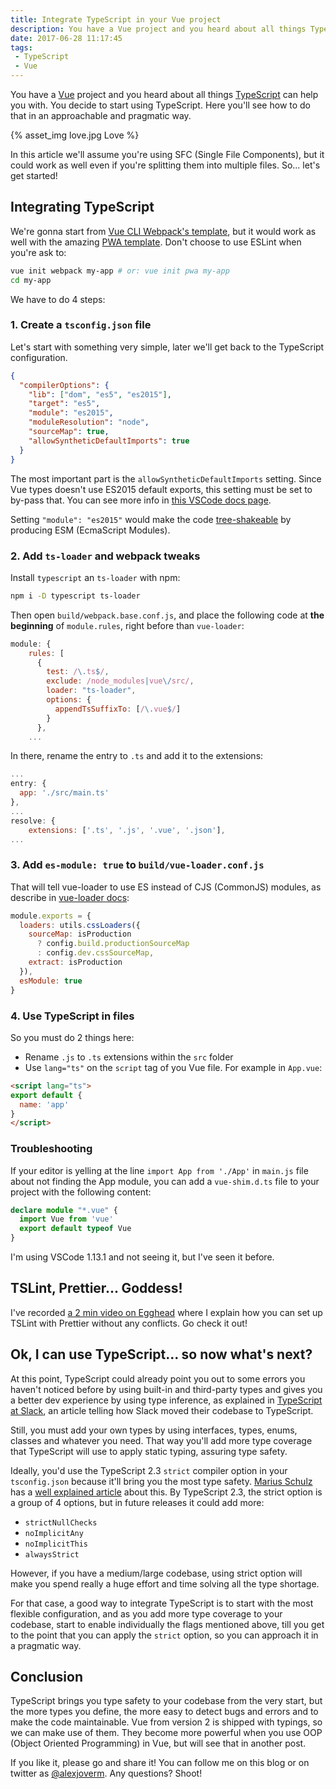 ```yaml
---
title: Integrate TypeScript in your Vue project
description: You have a Vue project and you heard about all things TypeScript can help you with. You decide to start using TypeScript. Here you'll see how to do that in an approachable and pragmatic way.
date: 2017-06-28 11:17:45
tags:
 - TypeScript
 - Vue
---
```


You have a [Vue](https://vuejs.org/) project and you heard about all things [TypeScript](https://www.typescriptlang.org/) can help you with. You decide to start using TypeScript. Here you'll see how to do that in an approachable and pragmatic way.

<!-- more -->

{% asset_img love.jpg Love %}

In this article we'll assume you're using SFC (Single File Components), but it could work as well even if you're splitting them into multiple files. So... let's get started!

## Integrating TypeScript

We're gonna start from [Vue CLI Webpack's template](https://github.com/vuejs-templates/webpack), but it would work as well with the amazing [PWA template](https://github.com/vuejs-templates/pwa). Don't choose to use ESLint when you're ask to:

```bash
vue init webpack my-app # or: vue init pwa my-app
cd my-app
```

We have to do 4 steps:

### 1. Create a `tsconfig.json` file

Let's start with something very simple, later we'll get back to the TypeScript configuration.

```json
{
  "compilerOptions": {
    "lib": ["dom", "es5", "es2015"],
    "target": "es5",
    "module": "es2015",
    "moduleResolution": "node",
    "sourceMap": true,
    "allowSyntheticDefaultImports": true
  }
}
```

The most important part is the `allowSyntheticDefaultImports` setting. Since Vue types doesn't use ES2015 default exports, this setting must be set to by-pass that. You can see more info in [this VSCode docs page](https://code.visualstudio.com/docs/languages/javascript#_common-questions).

Setting `"module": "es2015"` would make the code [tree-shakeable](https://alexjoverm.github.io/2017/03/06/Tree-shaking-with-Webpack-2-TypeScript-and-Babel/) by producing ESM (EcmaScript Modules).

### 2. Add `ts-loader` and webpack tweaks

Install `typescript` an `ts-loader` with npm:

```bash
npm i -D typescript ts-loader
```

Then open `build/webpack.base.conf.js`, and place the following code at **the beginning** of `module.rules`, right before than `vue-loader`:

```javascript
module: {
    rules: [
      {
        test: /\.ts$/,
        exclude: /node_modules|vue\/src/,
        loader: "ts-loader",
        options: {
          appendTsSuffixTo: [/\.vue$/]
        }
      },
    ...
```

In there, rename the entry to `.ts` and add it to the extensions:

```javascript
...
entry: {
  app: './src/main.ts'
},
...
resolve: {
    extensions: ['.ts', '.js', '.vue', '.json'],
...
```

### 3. Add `es-module: true` to `build/vue-loader.conf.js`

That will tell vue-loader to use ES instead of CJS (CommonJS) modules, as describe in [vue-loader docs](https://github.com/vuejs/vue-loader/blob/master/docs/en/options.md#esmodule):

```javascript
module.exports = {
  loaders: utils.cssLoaders({
    sourceMap: isProduction
      ? config.build.productionSourceMap
      : config.dev.cssSourceMap,
    extract: isProduction
  }),
  esModule: true
}
```

### 4. Use TypeScript in files

So you must do 2 things here:

 - Rename `.js` to `.ts` extensions within the `src` folder
 - Use `lang="ts"` on the `script` tag of you Vue file. For example in `App.vue`:

```html
<script lang="ts">
export default {
  name: 'app'
}
</script>
```

### Troubleshooting

If your editor is yelling at the line `import App from './App'` in `main.js` file about not finding the App module, you can add a `vue-shim.d.ts` file to your project with the following content:

```typescript
declare module "*.vue" {
  import Vue from 'vue'
  export default typeof Vue
}
```

I'm using VSCode 1.13.1 and not seeing it, but I've seen it before.

## TSLint, Prettier... Goddess!

I've recorded [a 2 min video on Egghead](https://egghead.io/lessons/typescript-use-prettier-with-tslint-without-conflicts-c39670eb) where I explain how you can set up TSLint with Prettier without any conflicts. Go check it out!

## Ok, I can use TypeScript... so now what's next?

At this point, TypeScript could already point you out to some errors you haven't noticed before by using built-in and third-party types and gives you a better dev experience by using type inference, as explained in [TypeScript at Slack](https://slack.engineering/typescript-at-slack-a81307fa288d), an article telling how Slack moved their codebase to TypeScript.

Still, you must add your own types by using interfaces, types, enums, classes and whatever you need. That way you'll add more type coverage that TypeScript will use to apply static typing, assuring type safety.

Ideally, you'd use the TypeScript 2.3 `strict` compiler option in your `tsconfig.json` because it'll bring you the most type safety. [Marius Schulz](https://twitter.com/mariusschulz) has a [well explained article](https://blog.mariusschulz.com/2017/06/09/typescript-2-3-the-strict-compiler-option) about this. By TypeScript 2.3, the strict option is a group of 4 options, but in future releases it could add more:

 - `strictNullChecks`
 - `noImplicitAny`
 - `noImplicitThis`
 - `alwaysStrict`

However, if you have a medium/large codebase, using strict option will make you spend really a huge effort and time solving all the type shortage.

For that case, a good way to integrate TypeScript is to start with the most flexible configuration, and as you add more type coverage to your codebase, start to enable individually the flags mentioned above, till you get to the point that you can apply the `strict` option, so you can approach it in a pragmatic way.

## Conclusion

TypeScript brings you type safety to your codebase from the very start, but the more types you define, the more easy to detect bugs and errors and to make the code maintainable. Vue from version 2 is shipped with typings, so we can make use of them. They become more powerful when you use OOP (Object Oriented Programming) in Vue, but will see that in another post.

If you like it, please go and share it! You can follow me on this blog or on twitter as [@alexjoverm](https://twitter.com/alexjoverm). Any questions? Shoot!








